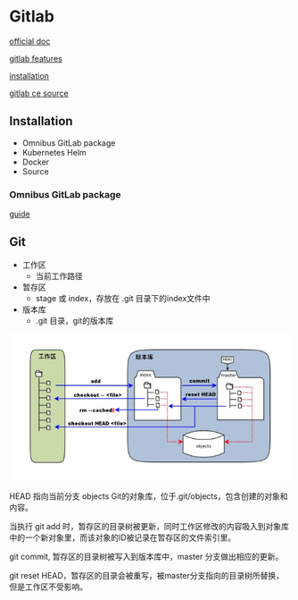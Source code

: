 # Gitlab

[official doc](https://gitlab.com/help/user/index.md)

[gitlab features](https://about.gitlab.com/features/)

[installation](https://docs.gitlab.com/ce/install/installation.html)

[gitlab ce source](https://gitlab.com/gitlab-org/gitlab-foss)

## Installation

- Omnibus GitLab package
- Kubernetes Helm
- Docker
- Source

### Omnibus GitLab package

[guide](https://about.gitlab.com/install/#ubuntu)

## Git

- 工作区
    - 当前工作路径
- 暂存区
    - stage 或 index，存放在 .git 目录下的index文件中
- 版本库
    - .git 目录，git的版本库

<img src="git_hierarchy.jpg">

HEAD 指向当前分支
objects Git的对象库，位于.git/objects，包含创建的对象和内容。

当执行 git add 时，暂存区的目录树被更新，同时工作区修改的内容吸入到对象库中的一个新对象里，而该对象的ID被记录在暂存区的文件索引里。

git commit, 暂存区的目录树被写入到版本库中，master 分支做出相应的更新。

git reset HEAD，暂存区的目录会被重写，被master分支指向的目录树所替换，但是工作区不受影响。

